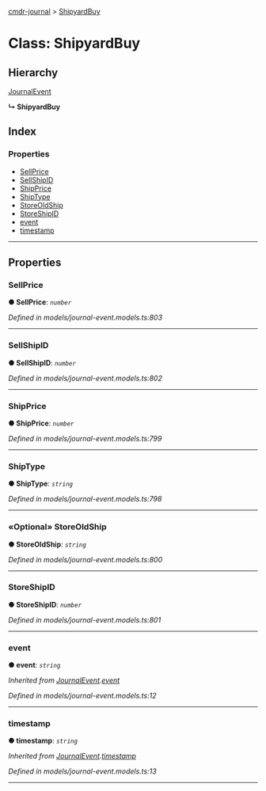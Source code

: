 [cmdr-journal](../README.md) > [ShipyardBuy](../classes/shipyardbuy.md)



# Class: ShipyardBuy

## Hierarchy


 [JournalEvent](journalevent.md)

**↳ ShipyardBuy**







## Index

### Properties

* [SellPrice](shipyardbuy.md#sellprice)
* [SellShipID](shipyardbuy.md#sellshipid)
* [ShipPrice](shipyardbuy.md#shipprice)
* [ShipType](shipyardbuy.md#shiptype)
* [StoreOldShip](shipyardbuy.md#storeoldship)
* [StoreShipID](shipyardbuy.md#storeshipid)
* [event](shipyardbuy.md#event)
* [timestamp](shipyardbuy.md#timestamp)



---
## Properties
<a id="sellprice"></a>

###  SellPrice

**●  SellPrice**:  *`number`* 

*Defined in models/journal-event.models.ts:803*





___

<a id="sellshipid"></a>

###  SellShipID

**●  SellShipID**:  *`number`* 

*Defined in models/journal-event.models.ts:802*





___

<a id="shipprice"></a>

###  ShipPrice

**●  ShipPrice**:  *`number`* 

*Defined in models/journal-event.models.ts:799*





___

<a id="shiptype"></a>

###  ShipType

**●  ShipType**:  *`string`* 

*Defined in models/journal-event.models.ts:798*





___

<a id="storeoldship"></a>

### «Optional» StoreOldShip

**●  StoreOldShip**:  *`string`* 

*Defined in models/journal-event.models.ts:800*





___

<a id="storeshipid"></a>

###  StoreShipID

**●  StoreShipID**:  *`number`* 

*Defined in models/journal-event.models.ts:801*





___

<a id="event"></a>

###  event

**●  event**:  *`string`* 

*Inherited from [JournalEvent](journalevent.md).[event](journalevent.md#event)*

*Defined in models/journal-event.models.ts:12*





___

<a id="timestamp"></a>

###  timestamp

**●  timestamp**:  *`string`* 

*Inherited from [JournalEvent](journalevent.md).[timestamp](journalevent.md#timestamp)*

*Defined in models/journal-event.models.ts:13*





___


